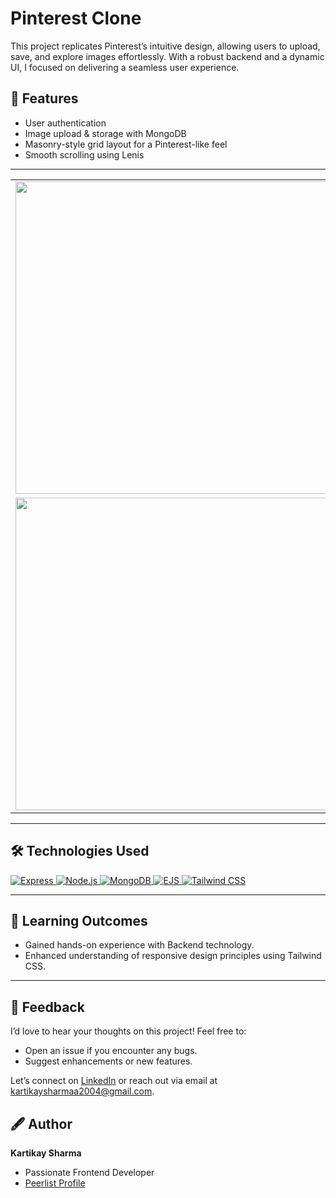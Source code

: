 # Pinterest Clone  

This project replicates Pinterest’s intuitive design, allowing users to upload, save, and explore images effortlessly. With a robust backend and a dynamic UI, I focused on delivering a seamless user experience.


## 🌟 **Features**  
- User authentication  
- Image upload & storage with MongoDB
- Masonry-style grid layout for a Pinterest-like feel 
- Smooth scrolling using Lenis

---

<table>
  <tr>
    <td><img src="https://github.com/user-attachments/assets/c852ff9d-4e35-4ec5-88ae-480e4038485a"width="500"></td>
    <td><img src="https://github.com/user-attachments/assets/309cb980-cace-43c3-88a1-0cdae58dcd1c"width="500"></td>
     </tr>
  <tr>
    <td><img src="https://github.com/user-attachments/assets/8fd249da-555c-4f93-a667-30cf28b11419"width="500"></td>
    <td><img src="https://github.com/user-attachments/assets/749f18b2-ada6-48f3-8fcb-82e0864633d6"width="500"></td>
     </tr>
  </table>

---

## 🛠️ **Technologies Used**  
<a href="https://expressjs.com/" target="_blank" rel="noreferrer"> 
  <img src="https://img.shields.io/badge/express-black.svg?style=for-the-badge&logo=express&logoColor=white" alt="Express" /> 
</a> 

<a href="https://nodejs.org/" target="_blank" rel="noreferrer"> 
  <img src="https://img.shields.io/badge/node.js-43853d.svg?style=for-the-badge&logo=node.js&logoColor=white" alt="Node.js" /> 
</a> 

<a href="https://www.mongodb.com/" target="_blank" rel="noreferrer"> 
  <img src="https://img.shields.io/badge/mongodb-4EA94B.svg?style=for-the-badge&logo=mongodb&logoColor=white" alt="MongoDB" /> 
</a> 

<a href="https://ejs.co/" target="_blank" rel="noreferrer"> 
  <img src="https://img.shields.io/badge/ejs-000000.svg?style=for-the-badge&logo=ejs&logoColor=white" alt="EJS" /> 
</a>
<a href="https://tailwindcss.com/" target="_blank" rel="noreferrer">
    <img src="https://img.shields.io/badge/tailwindcss-%2338B2AC.svg?style=for-the-badge&logo=tailwind-css&logoColor=white" alt="Tailwind CSS" />
  </a>


---

## 🎯 Learning Outcomes
- Gained hands-on experience with Backend technology.
- Enhanced understanding of responsive design principles using Tailwind CSS.

---


## 🤝 Feedback
I’d love to hear your thoughts on this project! Feel free to:

- Open an issue if you encounter any bugs.
- Suggest enhancements or new features.
  
Let’s connect on [LinkedIn](https://www.linkedin.com/in/kartikay-sharma2004/) or reach out via email at kartikaysharmaa2004@gmail.com.


## 🖋️ Author
**Kartikay Sharma**

- Passionate Frontend Developer
- [Peerlist Profile](https://peerlist.io/kartikaysharma)

